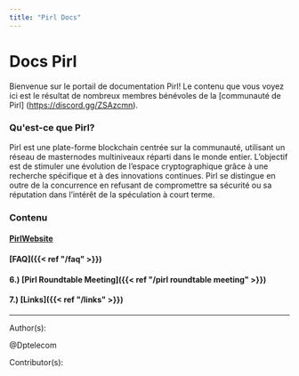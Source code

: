 ```yaml
---
title: "Pirl Docs"
---
```


# Docs Pirl

Bienvenue sur le portail de documentation Pirl! Le contenu que vous voyez ici est le résultat de nombreux membres bénévoles de la [communauté de Pirl] (https://discord.gg/ZSAzcmn).

### Qu'est-ce que Pirl?



Pirl est une plate-forme blockchain centrée sur la communauté, utilisant un réseau de masternodes multiniveaux réparti dans le monde entier. L’objectif est de stimuler une évolution de l’espace cryptographique grâce à une recherche spécifique et à des innovations continues. Pirl se distingue en outre de la concurrence en refusant de compromettre sa sécurité ou sa réputation dans l’intérêt de la spéculation à court terme.

### Contenu
#### [PirlWebsite](https://pirl.io/en/ "PirlWebsite")
#### [FAQ]({{< ref "/faq" >}})


#### 6.) [Pirl Roundtable Meeting]({{< ref "/pirl roundtable meeting" >}})
#### 7.) [Links]({{< ref "/links" >}})





---
Author(s):


@Dptelecom


Contributor(s):

